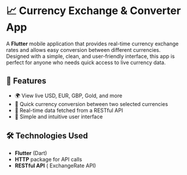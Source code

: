 # 📈 Currency Exchange & Converter App

A **Flutter** mobile application that provides real-time currency exchange rates and allows easy conversion between different currencies.  
Designed with a simple, clean, and user-friendly interface, this app is perfect for anyone who needs quick access to live currency data.

## 🚀 Features
- 🌍 View live USD, EUR, GBP, Gold, and more
- 🔄 Quick currency conversion between two selected currencies
- 📡 Real-time data fetched from a RESTful API
- 📱 Simple and intuitive user interface

## 🛠️ Technologies Used
- **Flutter** (Dart)
- **HTTP** package for API calls
- **RESTful API** ( ExchangeRate API)
